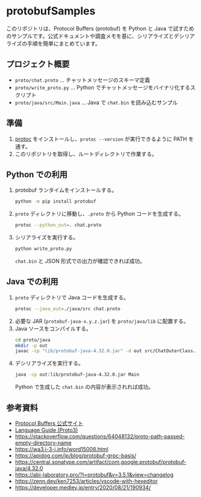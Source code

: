 # protobufSamples

このリポジトリは、Protocol Buffers (protobuf) を Python と Java で試すためのサンプルです。公式ドキュメントや調査メモを基に、シリアライズとデシリアライズの手順を簡単にまとめています。

## プロジェクト概要
- `proto/chat.proto` … チャットメッセージのスキーマ定義
- `proto/write_proto.py` … Python でチャットメッセージをバイナリ化するスクリプト
- `proto/java/src/Main.java` … Java で `chat.bin` を読み込むサンプル

## 準備
1. [protoc](https://protobuf.dev/installation/) をインストールし、`protoc --version` が実行できるように PATH を通す。
2. このリポジトリを取得し、ルートディレクトリで作業する。

## Python での利用
1. protobuf ランタイムをインストールする。
   ```sh
   python -m pip install protobuf
   ```
2. `proto` ディレクトリに移動し、`.proto` から Python コードを生成する。
   ```sh
   protoc --python_out=. chat.proto
   ```
3. シリアライズを実行する。
   ```sh
   python write_proto.py
   ```
   `chat.bin` と JSON 形式での出力が確認できれば成功。

## Java での利用
1. `proto` ディレクトリで Java コードを生成する。
   ```sh
   protoc --java_out=./java/src chat.proto
   ```
2. 必要な JAR (`protobuf-java-x.y.z.jar`) を `proto/java/lib` に配置する。
3. Java ソースをコンパイルする。
   ```sh
   cd proto/java
   mkdir -p out
   javac -cp "lib/protobuf-java-4.32.0.jar" -d out src/ChatOuterClass.java src/Main.java
   ```
4. デシリアライズを実行する。
   ```sh
   java -cp out:lib/protobuf-java-4.32.0.jar Main
   ```
   Python で生成した `chat.bin` の内容が表示されれば成功。

## 参考資料
- [Protocol Buffers 公式サイト](https://protobuf.dev/)
- [Language Guide (Proto3)](https://protobuf.dev/programming-guides/proto3/)
- https://stackoverflow.com/questions/64048132/proto-path-passed-empty-directory-name
- https://wa3.i-3-i.info/word15008.html
- https://apidog.com/jp/blog/protobuf-grpc-basis/
- https://central.sonatype.com/artifact/com.google.protobuf/protobuf-java/4.32.0
- https://abi-laboratory.pro/?l=protobuf&v=3.5.1&view=changelog
- https://zenn.dev/ken7253/articles/vscode-with-hexeditor
- https://developer.medley.jp/entry/2020/08/21/190934/

